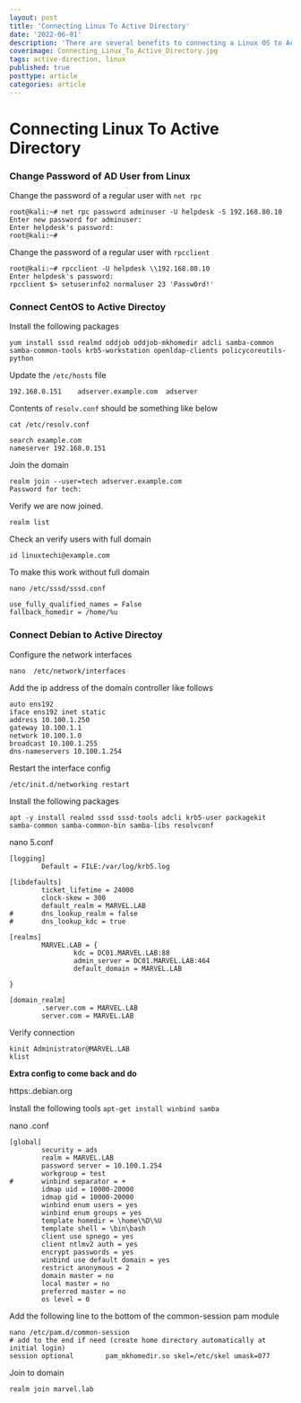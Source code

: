 ```yaml
---
layout: post
title: 'Connecting Linux To Active Directory'
date: '2022-06-01'
description: 'There are several benefits to connecting a Linux OS to Active Directory instead of leaving it as a stand alone. Because of this, you do sometimes see this configuration on client engagements and it is useful to test out how a Linux box shows up in your enumeration tools. This article details how you can connect both Debian and Centos based systems to Active Directory for setting up a home lab.'
coverimage: Connecting_Linux_To_Active_Directory.jpg
tags: active-direction, linux
published: true
posttype: article
categories: article
---
```

# Connecting Linux To Active Directory

### Change Password of AD User from Linux

Change the password of a regular user with `net rpc`

```
root@kali:~# net rpc password adminuser -U helpdesk -S 192.168.80.10
Enter new password for adminuser:
Enter helpdesk's password:
root@kali:~#
```

Change the password of a regular user with `rpcclient`

```
root@kali:~# rpcclient -U helpdesk \\192.168.80.10
Enter helpdesk's password:
rpcclient $> setuserinfo2 normaluser 23 'Passw0rd!'
```

### Connect CentOS to Active Directoy

Install the following packages

```
yum install sssd realmd oddjob oddjob-mkhomedir adcli samba-common samba-common-tools krb5-workstation openldap-clients policycoreutils-python
```

Update the `/etc/hosts` file

```
192.168.0.151    adserver.example.com  adserver
```

Contents of `resolv.conf` should be something like below

```
cat /etc/resolv.conf

search example.com
nameserver 192.168.0.151
```

Join the domain

```
realm join --user=tech adserver.example.com
Password for tech:
```

Verify we are now joined.

```
realm list
```

Check an verify users with full domain

```
id linuxtechi@example.com
```

To make this work without full domain

```
nano /etc/sssd/sssd.conf

use_fully_qualified_names = False
fallback_homedir = /home/%u
```

### Connect Debian to Active Directoy

Configure the network interfaces

```
nano  /etc/network/interfaces
```

Add the ip address of the domain controller like follows

```
auto ens192
iface ens192 inet static
address 10.100.1.250
gateway 10.100.1.1
network 10.100.1.0
broadcast 10.100.1.255
dns-nameservers 10.100.1.254
```

Restart the interface config

```
/etc/init.d/networking restart
```

Install the following packages

```
apt -y install realmd sssd sssd-tools adcli krb5-user packagekit samba-common samba-common-bin samba-libs resolvconf
```

nano 5.conf

```
[logging]
        Default = FILE:/var/log/krb5.log

[libdefaults]
        ticket_lifetime = 24000
        clock-skew = 300
        default_realm = MARVEL.LAB
#       dns_lookup_realm = false
#       dns_lookup_kdc = true

[realms]
        MARVEL.LAB = {
                kdc = DC01.MARVEL.LAB:88
                admin_server = DC01.MARVEL.LAB:464
                default_domain = MARVEL.LAB

}

[domain_realm]
        .server.com = MARVEL.LAB
        server.com = MARVEL.LAB
```

Verify connection

```
kinit Administrator@MARVEL.LAB
klist
```

**Extra config to come back and do**

https:.debian.org

Install the following tools `apt-get install winbind samba`

nano .conf

```
[global]
        security = ads
        realm = MARVEL.LAB
        password server = 10.100.1.254
        workgroup = test
#       winbind separator = +
        idmap uid = 10000-20000
        idmap gid = 10000-20000
        winbind enum users = yes
        winbind enum groups = yes
        template homedir = \home\%D\%U
        template shell = \bin\bash
        client use spnego = yes
        client ntlmv2 auth = yes
        encrypt passwords = yes
        winbind use default domain = yes
        restrict anonymous = 2
        domain master = no
        local master = no
        preferred master = no
        os level = 0
```

Add the following line to the bottom of the common-session pam module

```
nano /etc/pam.d/common-session
# add to the end if need (create home directory automatically at initial login)
session optional        pam_mkhomedir.so skel=/etc/skel umask=077
```

Join to domain

```
realm join marvel.lab
```